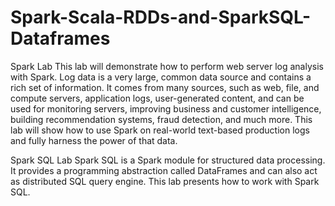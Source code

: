 # Spark-Scala-RDDs-and-SparkSQL-Dataframes

Spark Lab
This lab will demonstrate how to perform web server log analysis with Spark. Log data is a very large, common data source and contains
a rich set of information. It comes from many sources, such as web, file, and compute servers, application logs, user-generated content,
and can be used for monitoring servers, improving business and customer intelligence, building recommendation systems, fraud detection,
and much more. This lab will show how to use Spark on real-world text-based production logs and fully harness the power of that data.

Spark SQL Lab
Spark SQL is a Spark module for structured data processing. It provides a programming abstraction called DataFrames and can also act as
distributed SQL query engine. This lab presents how to work with Spark SQL.
